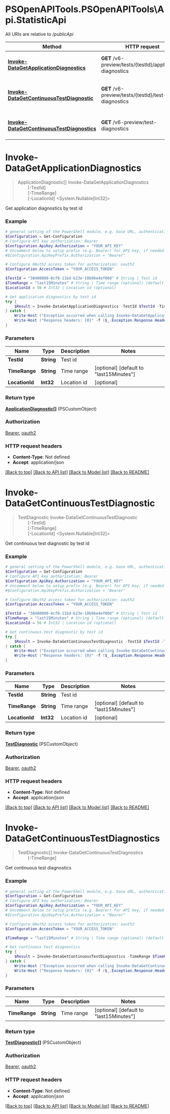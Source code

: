 # PSOpenAPITools.PSOpenAPITools\Api.StatisticApi

All URIs are relative to */publicApi*

Method | HTTP request | Description
------------- | ------------- | -------------
[**Invoke-DataGetApplicationDiagnostics**](StatisticApi.md#Invoke-DataGetApplicationDiagnostics) | **GET** /v6-preview/tests/{testId}/application-diagnostics | Get application diagnostics by test id
[**Invoke-DataGetContinuousTestDiagnostic**](StatisticApi.md#Invoke-DataGetContinuousTestDiagnostic) | **GET** /v6-preview/tests/{testId}/test-diagnostics | Get continuous test diagnostic by test id
[**Invoke-DataGetContinuousTestDiagnostics**](StatisticApi.md#Invoke-DataGetContinuousTestDiagnostics) | **GET** /v6-preview/test-diagnostics | Get continuous test diagnostics


<a name="Invoke-DataGetApplicationDiagnostics"></a>
# **Invoke-DataGetApplicationDiagnostics**
> ApplicationDiagnostic[] Invoke-DataGetApplicationDiagnostics<br>
> &nbsp;&nbsp;&nbsp;&nbsp;&nbsp;&nbsp;&nbsp;&nbsp;[-TestId] <String><br>
> &nbsp;&nbsp;&nbsp;&nbsp;&nbsp;&nbsp;&nbsp;&nbsp;[-TimeRange] <String><br>
> &nbsp;&nbsp;&nbsp;&nbsp;&nbsp;&nbsp;&nbsp;&nbsp;[-LocationId] <System.Nullable[Int32]><br>

Get application diagnostics by test id

### Example
```powershell
# general setting of the PowerShell module, e.g. base URL, authentication, etc
$Configuration = Get-Configuration
# Configure API key authorization: Bearer
$Configuration.ApiKey.Authorization = "YOUR_API_KEY"
# Uncomment below to setup prefix (e.g. Bearer) for API key, if needed
#$Configuration.ApiKeyPrefix.Authorization = "Bearer"

# Configure OAuth2 access token for authorization: oauth2
$Configuration.AccessToken = "YOUR_ACCESS_TOKEN"

$TestId = "38400000-8cf0-11bd-b23e-10b96e4ef00d" # String | Test id
$TimeRange = "last15Minutes" # String | Time range (optional) (default to "last15Minutes")
$LocationId = 56 # Int32 | Location id (optional)

# Get application diagnostics by test id
try {
    $Result = Invoke-DataGetApplicationDiagnostics -TestId $TestId -TimeRange $TimeRange -LocationId $LocationId
} catch {
    Write-Host ("Exception occurred when calling Invoke-DataGetApplicationDiagnostics: {0}" -f ($_.ErrorDetails | ConvertFrom-Json))
    Write-Host ("Response headers: {0}" -f ($_.Exception.Response.Headers | ConvertTo-Json))
}
```

### Parameters

Name | Type | Description  | Notes
------------- | ------------- | ------------- | -------------
 **TestId** | **String**| Test id | 
 **TimeRange** | **String**| Time range | [optional] [default to &quot;last15Minutes&quot;]
 **LocationId** | **Int32**| Location id | [optional] 

### Return type

[**ApplicationDiagnostic[]**](ApplicationDiagnostic.md) (PSCustomObject)

### Authorization

[Bearer](../README.md#Bearer), [oauth2](../README.md#oauth2)

### HTTP request headers

 - **Content-Type**: Not defined
 - **Accept**: application/json

[[Back to top]](#) [[Back to API list]](../README.md#documentation-for-api-endpoints) [[Back to Model list]](../README.md#documentation-for-models) [[Back to README]](../README.md)

<a name="Invoke-DataGetContinuousTestDiagnostic"></a>
# **Invoke-DataGetContinuousTestDiagnostic**
> TestDiagnostic Invoke-DataGetContinuousTestDiagnostic<br>
> &nbsp;&nbsp;&nbsp;&nbsp;&nbsp;&nbsp;&nbsp;&nbsp;[-TestId] <String><br>
> &nbsp;&nbsp;&nbsp;&nbsp;&nbsp;&nbsp;&nbsp;&nbsp;[-TimeRange] <String><br>
> &nbsp;&nbsp;&nbsp;&nbsp;&nbsp;&nbsp;&nbsp;&nbsp;[-LocationId] <System.Nullable[Int32]><br>

Get continuous test diagnostic by test id

### Example
```powershell
# general setting of the PowerShell module, e.g. base URL, authentication, etc
$Configuration = Get-Configuration
# Configure API key authorization: Bearer
$Configuration.ApiKey.Authorization = "YOUR_API_KEY"
# Uncomment below to setup prefix (e.g. Bearer) for API key, if needed
#$Configuration.ApiKeyPrefix.Authorization = "Bearer"

# Configure OAuth2 access token for authorization: oauth2
$Configuration.AccessToken = "YOUR_ACCESS_TOKEN"

$TestId = "38400000-8cf0-11bd-b23e-10b96e4ef00d" # String | Test id
$TimeRange = "last15Minutes" # String | Time range (optional) (default to "last15Minutes")
$LocationId = 56 # Int32 | Location id (optional)

# Get continuous test diagnostic by test id
try {
    $Result = Invoke-DataGetContinuousTestDiagnostic -TestId $TestId -TimeRange $TimeRange -LocationId $LocationId
} catch {
    Write-Host ("Exception occurred when calling Invoke-DataGetContinuousTestDiagnostic: {0}" -f ($_.ErrorDetails | ConvertFrom-Json))
    Write-Host ("Response headers: {0}" -f ($_.Exception.Response.Headers | ConvertTo-Json))
}
```

### Parameters

Name | Type | Description  | Notes
------------- | ------------- | ------------- | -------------
 **TestId** | **String**| Test id | 
 **TimeRange** | **String**| Time range | [optional] [default to &quot;last15Minutes&quot;]
 **LocationId** | **Int32**| Location id | [optional] 

### Return type

[**TestDiagnostic**](TestDiagnostic.md) (PSCustomObject)

### Authorization

[Bearer](../README.md#Bearer), [oauth2](../README.md#oauth2)

### HTTP request headers

 - **Content-Type**: Not defined
 - **Accept**: application/json

[[Back to top]](#) [[Back to API list]](../README.md#documentation-for-api-endpoints) [[Back to Model list]](../README.md#documentation-for-models) [[Back to README]](../README.md)

<a name="Invoke-DataGetContinuousTestDiagnostics"></a>
# **Invoke-DataGetContinuousTestDiagnostics**
> TestDiagnostic[] Invoke-DataGetContinuousTestDiagnostics<br>
> &nbsp;&nbsp;&nbsp;&nbsp;&nbsp;&nbsp;&nbsp;&nbsp;[-TimeRange] <String><br>

Get continuous test diagnostics

### Example
```powershell
# general setting of the PowerShell module, e.g. base URL, authentication, etc
$Configuration = Get-Configuration
# Configure API key authorization: Bearer
$Configuration.ApiKey.Authorization = "YOUR_API_KEY"
# Uncomment below to setup prefix (e.g. Bearer) for API key, if needed
#$Configuration.ApiKeyPrefix.Authorization = "Bearer"

# Configure OAuth2 access token for authorization: oauth2
$Configuration.AccessToken = "YOUR_ACCESS_TOKEN"

$TimeRange = "last15Minutes" # String | Time range (optional) (default to "last15Minutes")

# Get continuous test diagnostics
try {
    $Result = Invoke-DataGetContinuousTestDiagnostics -TimeRange $TimeRange
} catch {
    Write-Host ("Exception occurred when calling Invoke-DataGetContinuousTestDiagnostics: {0}" -f ($_.ErrorDetails | ConvertFrom-Json))
    Write-Host ("Response headers: {0}" -f ($_.Exception.Response.Headers | ConvertTo-Json))
}
```

### Parameters

Name | Type | Description  | Notes
------------- | ------------- | ------------- | -------------
 **TimeRange** | **String**| Time range | [optional] [default to &quot;last15Minutes&quot;]

### Return type

[**TestDiagnostic[]**](TestDiagnostic.md) (PSCustomObject)

### Authorization

[Bearer](../README.md#Bearer), [oauth2](../README.md#oauth2)

### HTTP request headers

 - **Content-Type**: Not defined
 - **Accept**: application/json

[[Back to top]](#) [[Back to API list]](../README.md#documentation-for-api-endpoints) [[Back to Model list]](../README.md#documentation-for-models) [[Back to README]](../README.md)

